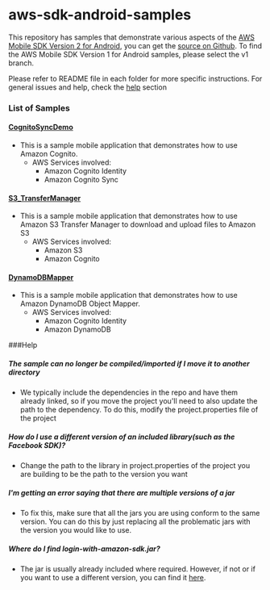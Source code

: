 aws-sdk-android-samples
=======================

This repository has samples that demonstrate various aspects of the [AWS Mobile SDK Version 2 for Android](http://aws.amazon.com/sdkforandroid), you can get the [source on Github](https://github.com/aws/aws-sdk-android-v2).  To find the AWS Mobile SDK Version 1 for Android samples, please select the v1 branch.

Please refer to README file in each folder for more specific instructions. For
general issues and help, check the <a href="#help">help</a> section

### List of Samples

#### [CognitoSyncDemo](CognitoSyncDemo/README.md)
* This is a sample mobile application that demonstrates how to use Amazon Cognito.
    * AWS Services involved:
      + Amazon Cognito Identity
      + Amazon Cognito Sync

#### [S3_TransferManager](S3_Transfer_Manager/README.md)
* This is a sample mobile application that demonstrates how to use Amazon S3 Transfer Manager to download and upload files to Amazon S3 
    * AWS Services involved:
      + Amazon S3
      + Amazon Cognito
      
#### [DynamoDBMapper](DynamoDBMapper_UserPreference_Cognito/README.md)
* This is a sample mobile application that demonstrates how to use Amazon DynamoDB Object Mapper.
    * AWS Services involved:
      + Amazon Cognito Identity
      + Amazon DynamoDB
     
<a name="help"></a>
###Help
##### The sample can no longer be compiled/imported if I move it to another directory
* We typically include the dependencies in the repo and have them already
linked, so if you move the project you'll need to also update the path to the
dependency. To do this, modify the project.properties file of the project

##### How do I use a different version of an included library(such as the Facebook SDK)?
* Change the path to the library in project.properties of the project you are
building to be the path to the version you want

##### I'm getting an error saying that there are multiple versions of a jar
* To fix this, make sure that all the jars you are using conform to the same
version. You can do this by just replacing all the problematic jars with the
version you would like to use.

##### Where do I find login-with-amazon-sdk.jar?
* The jar is usually already included where required. However, if not or if you want to use a different version, you can find it <a href="https://developer.amazon.com/public/apis/engage/login-with-amazon/docs/install_sdk_android.html">here</a>.

